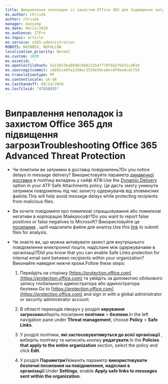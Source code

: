 ```yaml
---
title: Виправлення неполадок із захистом Office 365 для підвищення загрози
ms.author: chrisda
author: chrisda
manager: dansimp
ms.date: 04/21/2020
ms.audience: ITPro
ms.topic: article
ms.service: o365-administration
ROBOTS: NOINDEX, NOFOLLOW
localization_priority: Normal
ms.custom: 1039
ms.assetid: ''
ms.openlocfilehash: 5a13653ba08d8c6b822354ff70f6d276d31cd816
ms.sourcegitcommit: c6692ce0fa1358ec3529e59ca0ecdfdea4cdc759
ms.translationtype: MT
ms.contentlocale: uk-UA
ms.lasthandoff: 09/14/2020
ms.locfileid: "47658935"
---
```

# <a name="troubleshooting-office-365-advanced-threat-protection"></a><span data-ttu-id="d25fc-102">Виправлення неполадок із захистом Office 365 для підвищення загрози</span><span class="sxs-lookup"><span data-stu-id="d25fc-102">Troubleshooting Office 365 Advanced Threat Protection</span></span>

- <span data-ttu-id="d25fc-103">Чи помітили ви затримки в доставці повідомлень?</span><span class="sxs-lookup"><span data-stu-id="d25fc-103">Do you notice delays in message delivery?</span></span> <span data-ttu-id="d25fc-104">Використовуйте параметр [динамічної доставки](https://docs.microsoft.com/microsoft-365/security/office-365-security/dynamic-delivery-and-previewing) в політиці вкладень у сейфі АТФ.</span><span class="sxs-lookup"><span data-stu-id="d25fc-104">Use the [Dynamic Delivery](https://docs.microsoft.com/microsoft-365/security/office-365-security/dynamic-delivery-and-previewing) option in your ATP Safe Attachments policy.</span></span> <span data-ttu-id="d25fc-105">Це дасть змогу уникнути затримок повідомлень під час захисту одержувачів від зловмисних файлів.</span><span class="sxs-lookup"><span data-stu-id="d25fc-105">This will help avoid message delays while protecting recipients from malicious files.</span></span>

- <span data-ttu-id="d25fc-106">Ви хочете повідомити про помилкові спрацьовування або помилкові негативи в корпорацію Майкрософт?</span><span class="sxs-lookup"><span data-stu-id="d25fc-106">Do you want to report false positives or false negatives to Microsoft?</span></span> <span data-ttu-id="d25fc-107">Використовуйте це [посилання](https://www.microsoft.com/wdsi/filesubmission/) , щоб надсилати файли для аналізу.</span><span class="sxs-lookup"><span data-stu-id="d25fc-107">Use this [link](https://www.microsoft.com/wdsi/filesubmission/) to submit files for analysis.</span></span>

- <span data-ttu-id="d25fc-108">Чи знаєте ви, що можна активувати захист для внутрішнього повідомлення електронної пошти, надіслане між одержувачами в організації?</span><span class="sxs-lookup"><span data-stu-id="d25fc-108">Did you know that you can enable Safe Links protection for internal email sent between recipients within your organization?</span></span> <span data-ttu-id="d25fc-109">Виконайте наведені нижче кроки.</span><span class="sxs-lookup"><span data-stu-id="d25fc-109">Follow these steps:</span></span>

  1. <span data-ttu-id="d25fc-110">Перейдіть на сторінку [https://protection.office.com](https://protection.office.com) та увійдіть за допомогою облікового запису глобального адміністратора або адміністратора безпеки.</span><span class="sxs-lookup"><span data-stu-id="d25fc-110">Go to [https://protection.office.com](https://protection.office.com) and sign in with a global administrator or security administrator account.</span></span>

  2. <span data-ttu-id="d25fc-111">В області переходів ліворуч у розділі **керування загрозою**виберіть посилання **політики** \> **безпеки**.</span><span class="sxs-lookup"><span data-stu-id="d25fc-111">In the left navigation pane under **Threat management**, choose **Policy** \> **Safe Links**.</span></span>

  3. <span data-ttu-id="d25fc-112">У розділі політики, **які застосовуватимуться до всієї організації** , виберіть політику та натисніть кнопку **редагувати**.</span><span class="sxs-lookup"><span data-stu-id="d25fc-112">In the **Policies that apply to the entire organization** section, select the policy and click **Edit**.</span></span>

  4. <span data-ttu-id="d25fc-113">У розділі **Параметри**Увімкніть параметр **використовувати безпечні посилання на повідомлення, надіслані в організації**.</span><span class="sxs-lookup"><span data-stu-id="d25fc-113">Under **Settings**, enable **Apply safe links to messages sent within the organization**.</span></span>
